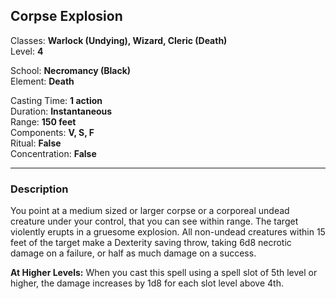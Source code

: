 ## Corpse Explosion

Classes: **Warlock (Undying), Wizard, Cleric (Death)**  
Level: **4**  

School: **Necromancy (Black)**  
Element: **Death**  

Casting Time: **1 action**  
Duration: **Instantaneous**  
Range: **150 feet**  
Components: **V, S, F**  
Ritual: **False**  
Concentration: **False**  

------

### Description

You point at a medium sized or larger corpse or a corporeal undead creature under your control, that you can see within range. The target violently erupts in a gruesome explosion. All non-undead creatures within 15 feet of the target make a Dexterity saving throw, taking 6d8 necrotic damage on a failure, or half as much damage on a success.

**At Higher Levels:** When you cast this spell using a spell slot of 5th level or higher, the damage increases by 1d8 for each slot level above 4th.